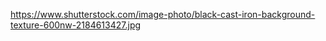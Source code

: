 <!-- https://i.pinimg.com/originals/3a/61/8f/3a618f45228dd352067ba4c17dfccc21.jpg -->
<!-- https://i.pinimg.com/originals/88/08/c9/8808c9c651d06c3f98ca8b7e86ce081b.gif -->
<!-- https://purepng.com/public/uploads/medium/purepng.com-old-televisiontvtelecommunicationmonochromeblack-and-whittelevisionoldblack-and-white-1421526536072yn6cs.png -->

https://www.shutterstock.com/image-photo/black-cast-iron-background-texture-600nw-2184613427.jpg

<!-- Sound Effect by <a href="https://pixabay.com/users/kokoreli777-39793239/?utm_source=link-attribution&utm_medium=referral&utm_campaign=music&utm_content=169418">michael koreli</a> from <a href="https://pixabay.com//?utm_source=link-attribution&utm_medium=referral&utm_campaign=music&utm_content=169418">Pixabay</a> -->
<!-- Sound Effect by <a href="https://pixabay.com/users/phoenix_connection_brazil-6017471/?utm_source=link-attribution&utm_medium=referral&utm_campaign=music&utm_content=99265">Sandro Lima</a> from <a href="https://pixabay.com/sound-effects//?utm_source=link-attribution&utm_medium=referral&utm_campaign=music&utm_content=99265">Pixabay</a> -->
